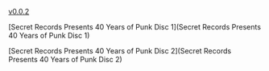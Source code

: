 
[v0.0.2](https://github.com/littleflute/punk/edit/master/README.md)

[Secret Records Presents 40 Years of Punk Disc 1](Secret Records Presents 40 Years of Punk Disc 1)

[Secret Records Presents 40 Years of Punk Disc 2](Secret Records Presents 40 Years of Punk Disc 2)

